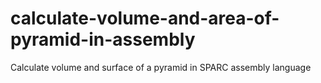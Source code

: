 # calculate-volume-and-area-of-pyramid-in-assembly 
Calculate volume and surface of a pyramid in SPARC assembly language
